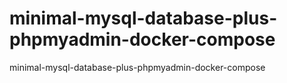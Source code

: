 # minimal-mysql-database-plus-phpmyadmin-docker-compose
minimal-mysql-database-plus-phpmyadmin-docker-compose
